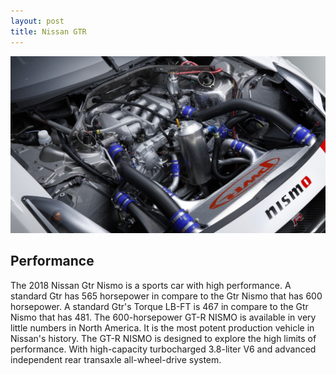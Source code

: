 ```yaml
---
layout: post
title: Nissan GTR
---
```


![Nissan Gtr](/images/performance.jpg)
## Performance

The 2018 Nissan Gtr Nismo is a sports car with high performance. A standard Gtr has 565 horsepower in compare to the Gtr Nismo that has 600 horsepower. A standard Gtr's Torque LB-FT is 467 in compare to the Gtr Nismo that has 481. The 600-horsepower GT-R NISMO is available in very little numbers in North America. It is the most potent production vehicle in Nissan's history. The GT-R NISMO is designed to explore the high limits of performance. With high-capacity turbocharged 3.8-liter V6 and advanced independent rear transaxle all-wheel-drive system.
